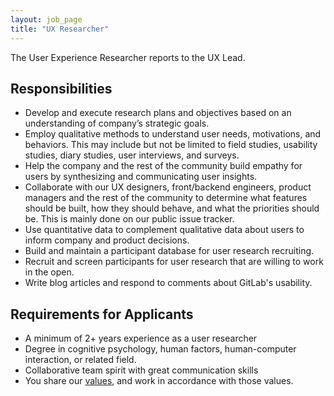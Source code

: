 ```yaml
---
layout: job_page
title: "UX Researcher"
---
```


The User Experience Researcher reports to the UX Lead.

## Responsibilities

* Develop and execute research plans and objectives based on an understanding of company’s strategic goals.
* Employ qualitative methods to understand user needs, motivations, and behaviors. This may include but not be limited to field studies, usability studies, diary studies, user interviews, and surveys.
* Help the company and the rest of the community build empathy for users by synthesizing and communicating user insights.
* Collaborate with our UX designers, front/backend engineers, product managers and the rest of the community to determine what features should be built, how they should behave, and what the priorities should be. This is mainly done on our public issue tracker.
* Use quantitative data to complement qualitative data about users to inform company and product decisions.
* Build and maintain a participant database for user research recruiting.
* Recruit and screen participants for user research that are willing to work in the open.
* Write blog articles and respond to comments about GitLab's usability.

## Requirements for Applicants

* A minimum of 2+ years experience as a user researcher
* Degree in cognitive psychology, human factors, human-computer interaction, or related field.
* Collaborative team spirit with great communication skills
* You share our [values](/handbook/#values), and work in accordance with those values.
